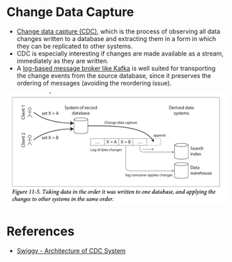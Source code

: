 # Change Data Capture
- [Change data capture (CDC)](https://en.wikipedia.org/wiki/Change_data_capture), which is the process of observing all data changes written to a database and extracting them in a form in which they can be replicated to other systems. 
- CDC is especially interesting if changes are made available as a stream, immediately as they are written.
- A [log-based message broker like Kafka](../../5_MessageBrokers/Readme.md) is well suited for transporting the change events from the source database, since it preserves the ordering of messages (avoiding the reordering issue).

![img.png](assets/cdc.png)

# References
- [Swiggy - Architecture of CDC System](https://bytes.swiggy.com/architecture-of-cdc-system-a975a081691f)